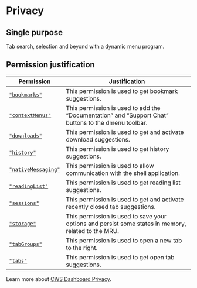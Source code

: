 # Privacy

## Single purpose

Tab search, selection and beyond with a dynamic menu program.

## Permission justification

Permission | Justification
--- | ---
[`"bookmarks"`] | This permission is used to get bookmark suggestions.
[`"contextMenus"`] | This permission is used to add the “Documentation” and “Support Chat” buttons to the dmenu toolbar.
[`"downloads"`] | This permission is used to get and activate download suggestions.
[`"history"`] | This permission is used to get history suggestions.
[`"nativeMessaging"`] | This permission is used to allow communication with the shell application.
[`"readingList"`] | This permission is used to get reading list suggestions.
[`"sessions"`] | This permission is used to get and activate recently closed tab suggestions.
[`"storage"`] | This permission is used to save your options and persist some states in memory, related to the MRU.
[`"tabGroups"`] | This permission is used to open a new tab to the right.
[`"tabs"`] | This permission is used to get open tab suggestions.

[`"bookmarks"`]: https://developer.chrome.com/docs/extensions/reference/permissions-list#bookmarks
[`"contextMenus"`]: https://developer.chrome.com/docs/extensions/reference/permissions-list#contextMenus
[`"downloads"`]: https://developer.chrome.com/docs/extensions/reference/permissions-list#downloads
[`"history"`]: https://developer.chrome.com/docs/extensions/reference/permissions-list#history
[`"nativeMessaging"`]: https://developer.chrome.com/docs/extensions/reference/permissions-list#nativeMessaging
[`"readingList"`]: https://developer.chrome.com/docs/extensions/reference/permissions-list#readingList
[`"sessions"`]: https://developer.chrome.com/docs/extensions/reference/permissions-list#sessions
[`"storage"`]: https://developer.chrome.com/docs/extensions/reference/permissions-list#storage
[`"tabGroups"`]: https://developer.chrome.com/docs/extensions/reference/permissions-list#tabGroups
[`"tabs"`]: https://developer.chrome.com/docs/extensions/reference/permissions-list#tabs

Learn more about [CWS Dashboard Privacy].

[CWS Dashboard Privacy]: https://developer.chrome.com/docs/webstore/cws-dashboard-privacy
